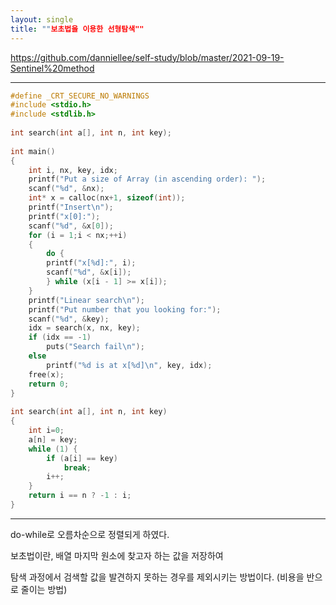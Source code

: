 ```yaml
---
layout: single
title: ""보초법을 이용한 선형탐색""
---
```

<https://github.com/danniellee/self-study/blob/master/2021-09-19-Sentinel%20method>  
***  
```c
#define _CRT_SECURE_NO_WARNINGS  
#include <stdio.h>  
#include <stdlib.h>  
  
int search(int a[], int n, int key);  
  
int main()  
{  
	int i, nx, key, idx;  
	printf("Put a size of Array (in ascending order): ");  
	scanf("%d", &nx);  
	int* x = calloc(nx+1, sizeof(int));  
	printf("Insert\n");  
	printf("x[0]:");  
	scanf("%d", &x[0]);  
	for (i = 1;i < nx;++i)  
	{  
		do {  
		printf("x[%d]:", i);  
		scanf("%d", &x[i]);  
		} while (x[i - 1] >= x[i]);  
	}  
	printf("Linear search\n");  
	printf("Put number that you looking for:");  
	scanf("%d", &key);  
	idx = search(x, nx, key);  
	if (idx == -1)  
		puts("Search fail\n");  
	else  
		printf("%d is at x[%d]\n", key, idx);  
	free(x);  
	return 0;  
}  
  
int search(int a[], int n, int key)  
{  
	int i=0;  
	a[n] = key;  
	while (1) {  
		if (a[i] == key)  
			break;  
		i++;  
	}  
	return i == n ? -1 : i;  
}  
```  
***
do-while로 오름차순으로 정렬되게 하였다.

보초법이란, 배열 마지막 원소에 찾고자 하는 값을 저장하여

탐색 과정에서 검색할 값을 발견하지 못하는 경우를 제외시키는 방법이다. (비용을 반으로 줄이는 방법)
